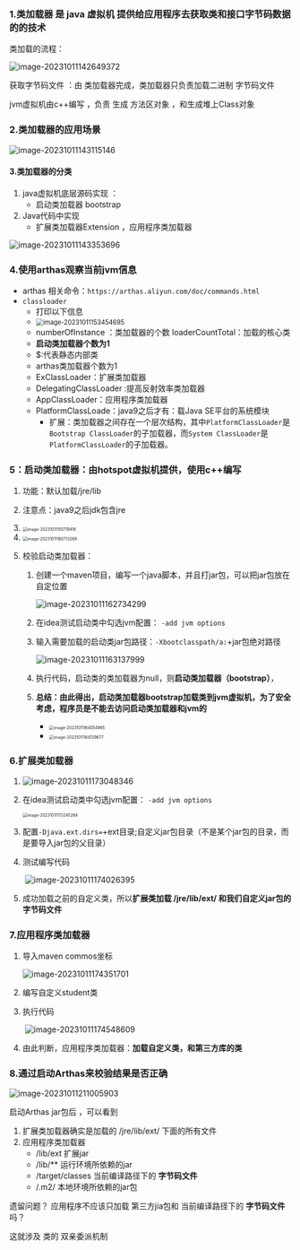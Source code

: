### 1.类加载器 是 **java 虚拟机** 提供给**应用程序**去获取类和接口字节码数据的的技术

类加载的流程：



![image-20231011142649372](assets\image-20231011142649372.png)

获取字节码文件 ：由 类加载器完成，类加载器只负责加载二进制 字节码文件

jvm虚拟机由c++编写 ，负责 生成 方法区对象 ，和生成堆上Class对象

### 2.类加载器的应用场景

![image-20231011143115146](assets\image-20231011143115146.png)

#### 3.类加载器的分类

1. java虚拟机底层源码实现 ：
   - 启动类加载器 bootstrap
2. Java代码中实现
   - 扩展类加载器Extension ，应用程序类加载器

![image-20231011143353696](assets\image-20231011143353696.png)

### 4.使用arthas观察当前jvm信息

- arthas 相关命令：`https://arthas.aliyun.com/doc/commands.html`
- `classloader`
  - 打印以下信息
  - <img src="assets\image-20231011153454695.png" alt="image-20231011153454695" style="zoom: 80%;" />
  - numberOfInstance ：类加载器的个数  loaderCountTotal：加载的核心类
  - **启动类加载器个数为1** 
  - $:代表静态内部类
  - arthas类加载器个数为1
  - ExClassLoader：扩展类加载器
  - DelegatingClassLoader :提高反射效率类加载器
  - AppClassLoader：应用程序类加载器
  - PlatformClassLoade：java9之后才有：载Java SE平台的系统模块
    - 扩展：类加载器之间存在一个层次结构，其中`PlatformClassLoader`是`Bootstrap ClassLoader`的子加载器，而`System ClassLoader`是`PlatformClassLoader`的子加载器。

### 5：启动类加载器：由hotspot虚拟机提供，使用c++编写

1. 功能：默认加载/jre/lib

2. 注意点：java9之后jdk包含jre

3. <img src="assets\image-20231011155719416.png" alt="image-20231011155719416" style="zoom:50%;" />

4. <img src="assets\image-20231011160713269.png" alt="image-20231011160713269" style="zoom:50%;" />

5. 校验启动类加载器：

   1. 创建一个maven项目，编写一个java脚本，并且打jar包，可以把jar包放在自定位置

      ![image-20231011162734299](assets\image-20231011162734299.png)

   2. 在idea测试启动类中勾选jvm配置： `-add jvm options`

   3. 输入需要加载的启动类jar包路径：`-Xbootclasspath/a:`+jar包绝对路径

      ![image-20231011163137999](assets\image-20231011163137999.png)

   4. 执行代码，启动类的类加载器为null，则**启动类加载器（bootstrap）**，

   5. **总结：由此得出，启动类加载器bootstrap加载类到jvm虚拟机，为了安全考虑，程序员是不能去访问启动类加载器和jvm的**

      - <img src="assets\image-20231011164054965.png" alt="image-20231011164054965" style="zoom:50%;" />
      - <img src="assets\image-20231011164129677.png" alt="image-20231011164129677" style="zoom: 50%;" />

      

### 6.扩展类加载器

1. ![image-20231011173048346](assets\image-20231011173048346.png)

2. 在idea测试启动类中勾选jvm配置： `-add jvm options` 

   <img src="assets\image-20231011173245264.png" alt="image-20231011173245264" style="zoom:50%;" />

3. 配置`-Djava.ext.dirs=`+ext目录;自定义jar包目录（不是某个jar包的目录，而是要导入jar包的父目录）

4. 测试编写代码

   ​	![image-20231011174026395](assets\image-20231011174026395.png)

5. 成功加载之前的自定义类，所以**扩展类加载 /jre/lib/ext/ 和我们自定义jar包的 字节码文件**



### 7.应用程序类加载器

1. 导入maven commos坐标

   ![image-20231011174351701](assets\image-20231011174351701.png)

2. 编写自定义student类

3. 执行代码

   ​	![image-20231011174548609](assets\image-20231011174548609.png)

4. 由此判断，应用程序类加载器：**加载自定义类，和第三方库的类**



### 8.通过启动Arthas来校验结果是否正确

![image-20231011211005903](assets\image-20231011211005903.png)

启动Arthas jar包后 ，可以看到

1. 扩展类加载器确实是加载的 /jre/lib/ext/ 下面的所有文件
2. 应用程序类加载器 
   - /lib/ext 扩展jar
   - /lib/**    运行环境所依赖的jar
   - /target/classes  当前编译路径下的 **字节码文件**
   - /.m2/  本地环境所依赖的jar包 

遗留问题？ 应用程序不应该只加载 第三方jia包和 当前编译路径下的 **字节码文件** 吗？

这就涉及 类的 双亲委派机制

